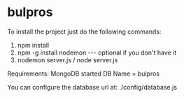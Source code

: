 # bulpros
To install the project just do the following commands:

1. npm install
2. npm -g install nodemon --- optional if you don't have it
3. nodemon server.js / node server.js

Requirements:
MongoDB started
DB Name = bulpros

You can configure the database url at: ./config/database.js
